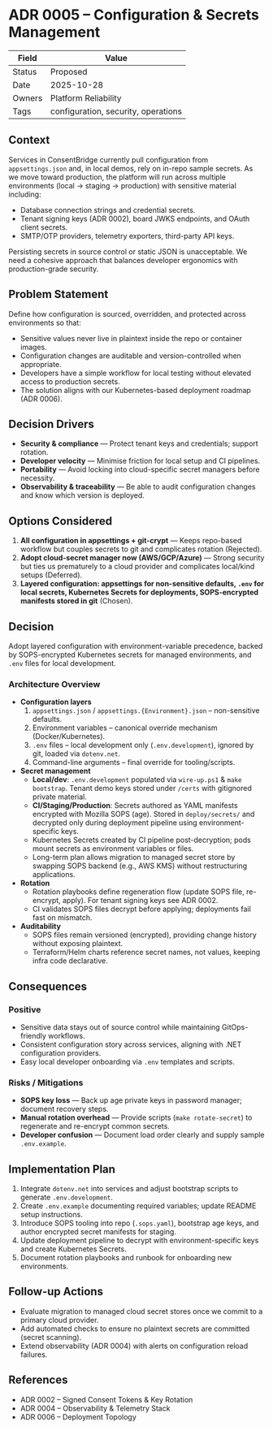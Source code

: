 # ADR 0005 – Configuration & Secrets Management

| Field   | Value |
|---------|-------|
| Status  | Proposed |
| Date    | 2025-10-28 |
| Owners  | Platform Reliability |
| Tags    | configuration, security, operations |

## Context
Services in ConsentBridge currently pull configuration from `appsettings.json` and, in local demos, rely on in-repo sample secrets. As we move toward production, the platform will run across multiple environments (local → staging → production) with sensitive material including:
- Database connection strings and credential secrets.
- Tenant signing keys (ADR 0002), board JWKS endpoints, and OAuth client secrets.
- SMTP/OTP providers, telemetry exporters, third-party API keys.

Persisting secrets in source control or static JSON is unacceptable. We need a cohesive approach that balances developer ergonomics with production-grade security.

## Problem Statement
Define how configuration is sourced, overridden, and protected across environments so that:
- Sensitive values never live in plaintext inside the repo or container images.
- Configuration changes are auditable and version-controlled when appropriate.
- Developers have a simple workflow for local testing without elevated access to production secrets.
- The solution aligns with our Kubernetes-based deployment roadmap (ADR 0006).

## Decision Drivers
- **Security & compliance** — Protect tenant keys and credentials; support rotation.
- **Developer velocity** — Minimise friction for local setup and CI pipelines.
- **Portability** — Avoid locking into cloud-specific secret managers before necessity.
- **Observability & traceability** — Be able to audit configuration changes and know which version is deployed.

## Options Considered
1. **All configuration in appsettings + git-crypt** — Keeps repo-based workflow but couples secrets to git and complicates rotation (Rejected).
2. **Adopt cloud-secret manager now (AWS/GCP/Azure)** — Strong security but ties us prematurely to a cloud provider and complicates local/kind setups (Deferred).
3. **Layered configuration: appsettings for non-sensitive defaults, `.env` for local secrets, Kubernetes Secrets for deployments, SOPS-encrypted manifests stored in git** (Chosen).

## Decision
Adopt layered configuration with environment-variable precedence, backed by SOPS-encrypted Kubernetes secrets for managed environments, and `.env` files for local development.

### Architecture Overview
- **Configuration layers**
  1. `appsettings.json` / `appsettings.{Environment}.json` – non-sensitive defaults.
  2. Environment variables – canonical override mechanism (Docker/Kubernetes).
  3. `.env` files – local development only (`.env.development`), ignored by git, loaded via `dotenv.net`.
  4. Command-line arguments – final override for tooling/scripts.
- **Secret management**
  - **Local/dev**: `.env.development` populated via `wire-up.ps1` & `make bootstrap`. Tenant demo keys stored under `/certs` with gitignored private material.
  - **CI/Staging/Production**: Secrets authored as YAML manifests encrypted with Mozilla SOPS (age). Stored in `deploy/secrets/` and decrypted only during deployment pipeline using environment-specific keys.
  - Kubernetes Secrets created by CI pipeline post-decryption; pods mount secrets as environment variables or files.
  - Long-term plan allows migration to managed secret store by swapping SOPS backend (e.g., AWS KMS) without restructuring applications.
- **Rotation**
  - Rotation playbooks define regeneration flow (update SOPS file, re-encrypt, apply). For tenant signing keys see ADR 0002.
  - CI validates SOPS files decrypt before applying; deployments fail fast on mismatch.
- **Auditability**
  - SOPS files remain versioned (encrypted), providing change history without exposing plaintext.
  - Terraform/Helm charts reference secret names, not values, keeping infra code declarative.

## Consequences
### Positive
- Sensitive data stays out of source control while maintaining GitOps-friendly workflows.
- Consistent configuration story across services, aligning with .NET configuration providers.
- Easy local developer onboarding via `.env` templates and scripts.

### Risks / Mitigations
- **SOPS key loss** — Back up age private keys in password manager; document recovery steps.
- **Manual rotation overhead** — Provide scripts (`make rotate-secret`) to regenerate and re-encrypt common secrets.
- **Developer confusion** — Document load order clearly and supply sample `.env.example`.

## Implementation Plan
1. Integrate `dotenv.net` into services and adjust bootstrap scripts to generate `.env.development`.
2. Create `.env.example` documenting required variables; update README setup instructions.
3. Introduce SOPS tooling into repo (`.sops.yaml`), bootstrap age keys, and author encrypted secret manifests for staging.
4. Update deployment pipeline to decrypt with environment-specific keys and create Kubernetes Secrets.
5. Document rotation playbooks and runbook for onboarding new environments.

## Follow-up Actions
- Evaluate migration to managed cloud secret stores once we commit to a primary cloud provider.
- Add automated checks to ensure no plaintext secrets are committed (secret scanning).
- Extend observability (ADR 0004) with alerts on configuration reload failures.

## References
- ADR 0002 – Signed Consent Tokens & Key Rotation
- ADR 0004 – Observability & Telemetry Stack
- ADR 0006 – Deployment Topology
